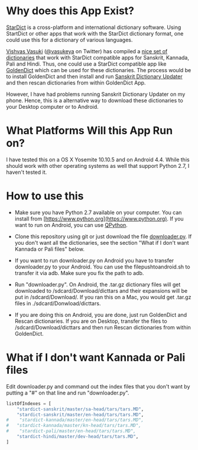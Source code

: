 Why does this App Exist?
==================

[StarDict](http://www.stardict.org) is a cross-platform and international dictionary software. Using StartDict or other apps that work with the StarDict dictionary format, one could use this for a dictionary of various languages.

[Vishvas Vasuki](https://github.com/vvasuki) ([@vasukeya](https://twitter.com/vasukeya) on Twitter) has compiled a [nice set of dictionaries](https://github.com/sanskrit-coders) that work with StarDict compatible apps for Sanskrit, Kannada, Pali and Hindi. Thus, one could use a StarDict compatible app like [GoldenDict](https://play.google.com/store/apps/details?id=mobi.goldendict.android) which can be used for these dictionaries. The process would be to install GoldenDict and then install and run [Sanskrit Dictionary Updater](https://play.google.com/store/apps/details?id=sanskritcode.sanskritdictionaryupdater) and then rescan dictionaries from within GoldenDict App.

However, I have had problems running Sanskrit Dictionary Updater on my phone. Hence, this is a alternative way to download these dictionaries to your Desktop computer or to Android. 

What Platforms Will this App Run on?
====================================
I have tested this on a OS X Yosemite 10.10.5 and on Android 4.4. While this should work with other operating systems as well that support Python 2.7, I haven't tested it.

How to use this
===============

- Make sure you have Python 2.7 available on your computer. You can install from [https://www.python.org](https://www.python.org). If you want to run on Android, you can use [QPython](http://qpython.com). 

- Clone this repository using git or just download the file [downloader.py](https://raw.githubusercontent.com/nangia/pydictupdater/master/downloader.py). If you don't want all the dictionaries, see the section "What if I don't want Kannada or Pali files" below.

- If you want to run downloader.py on Android you have to transfer downloader.py to your Android. You can use the filepushtoandroid.sh to transfer it via adb. Make sure you fix the path to adb.

- Run "downloader.py". On Android, the .tar.gz dictionary files will get downloaded to /sdcard/Download/dicttars and their expansions will be put in /sdcard/Download/. If you ran this on a Mac, you would get .tar.gz files in ./sdcard/Donwload/dicttars. 

- If you are doing this on Android, you are done, just run GoldenDict and Rescan dictionaries. If you are on Desktop, transfer the files to /sdcard/Download/dicttars and then run Rescan dictionaries from within GoldenDict.


What if I don't want Kannada or Pali files
==========================================
Edit downloader.py and command out the index files that you don't want by putting a "#" on that line and run "downloader.py".

```python
listOfIndexes = [
    "stardict-sanskrit/master/sa-head/tars/tars.MD",
    "stardict-sanskrit/master/en-head/tars/tars.MD",
#    "stardict-kannada/master/en-head/tars/tars.MD",
#   "stardict-kannada/master/kn-head/tars/tars.MD",
#    "stardict-pali/master/en-head/tars/tars.MD",
    "stardict-hindi/master/dev-head/tars/tars.MD",
]
```